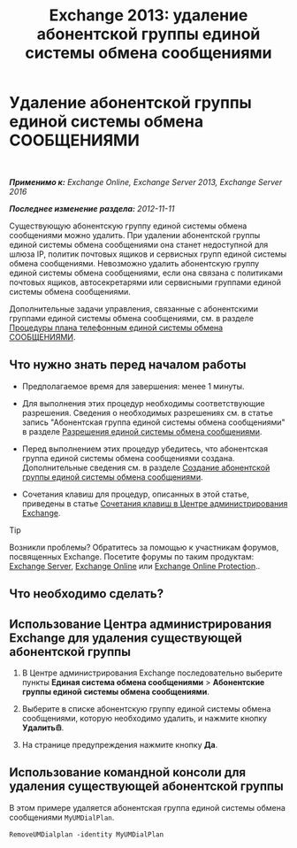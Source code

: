 ﻿---
title: 'Exchange 2013: удаление абонентской группы единой системы обмена сообщениями'
TOCTitle: Удаление абонентской группы единой системы обмена СООБЩЕНИЯМИ
ms:assetid: c9b32ef6-432c-45ca-b94c-31bbcc973128
ms:mtpsurl: https://technet.microsoft.com/ru-ru/library/Bb124546(v=EXCHG.150)
ms:contentKeyID: 50489064
ms.date: 05/22/2018
mtps_version: v=EXCHG.150
ms.translationtype: MT
---

# Удаление абонентской группы единой системы обмена СООБЩЕНИЯМИ

 

_**Применимо к:** Exchange Online, Exchange Server 2013, Exchange Server 2016_

_**Последнее изменение раздела:** 2012-11-11_

Существующую абонентскую группу единой системы обмена сообщениями можно удалить. При удалении абонентской группы единой системы обмена сообщениями она станет недоступной для шлюза IP, политик почтовых ящиков и сервисных групп единой системы обмена сообщениями. Невозможно удалить абонентскую группу единой системы обмена сообщениями, если она связана с политиками почтовых ящиков, автосекретарями или сервисными группами единой системы обмена сообщениями.

Дополнительные задачи управления, связанные с абонентскими группами единой системы обмена сообщениями, см. в разделе [Процедуры плана телефонным единой системы обмена СООБЩЕНИЯМИ](um-dial-plan-procedures-exchange-2013-help.md).

## Что нужно знать перед началом работы

  - Предполагаемое время для завершения: менее 1 минуты.

  - Для выполнения этих процедур необходимы соответствующие разрешения. Сведения о необходимых разрешениях см. в статье запись "Абонентская группа единой системы обмена сообщениями" в разделе [Разрешения единой системы обмена сообщениями](unified-messaging-permissions-exchange-2013-help.md).

  - Перед выполнением этих процедур убедитесь, что абонентская группа единой системы обмена сообщениями создана. Дополнительные сведения см. в разделе [Создание абонентской группы единой системы обмена сообщениями](create-a-um-dial-plan-exchange-2013-help.md).

  - Сочетания клавиш для процедур, описанных в этой статье, приведены в статье [Сочетания клавиш в Центре администрирования Exchange](keyboard-shortcuts-in-the-exchange-admin-center-exchange-online-protection-help.md).

> [!TIP]  
> Возникли проблемы? Обратитесь за помощью к участникам форумов, посвященных Exchange. Посетите форумы по таким продуктам: <a href="https://go.microsoft.com/fwlink/p/?linkid=60612">Exchange Server</a>, <a href="https://go.microsoft.com/fwlink/p/?linkid=267542">Exchange Online</a> или <a href="https://go.microsoft.com/fwlink/p/?linkid=285351">Exchange Online Protection</a>..


## Что необходимо сделать?

## Использование Центра администрирования Exchange для удаления существующей абонентской группы

1.  В Центре администрирования Exchange последовательно выберите пункты **Единая система обмена сообщениями** \> **Абонентские группы единой системы обмена сообщениями**.

2.  Выберите в списке абонентскую группу единой системы обмена сообщениями, которую необходимо удалить, и нажмите кнопку **Удалить**![Значок удаления](images/Dd979797.14f639f6-61e8-4418-bbfb-0db14de9d2f5(EXCHG.150).gif "Значок удаления").

3.  На странице предупреждения нажмите кнопку **Да**.

## Использование командной консоли для удаления существующей абонентской группы

В этом примере удаляется абонентская группа единой системы обмена сообщениями `MyUMDialPlan`.

    RemoveUMDialplan -identity MyUMDialPlan

